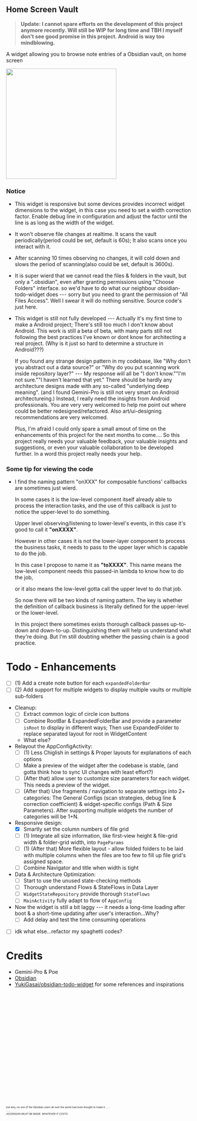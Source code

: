 Home Screen Vault
---

> **Update: I cannot spare efforts on the development of this project anymore recently. Will still be WIP for long time and TBH I myself don't see good promise in this project. Android is way too mindblowing.**

A widget allowing you to browse note entries of a Obsidian vault, on home screen

<img src="Preview1.png" width="300px"></img>

### Notice

- This widget is responsive but some devices provides incorrect widget dimensions to the widget, in this case you need to set a width correction factor. Enable debug line in configuration and adjust the factor until the line is as long as the width of the widget.

- It won't observe file changes at realtime. It scans the vault periodically(period could be set, default is 60s); It also scans once you interact with it.

- After scanning 10 times observing no changes, it will cold down and slows the period of scanning(also could be set, default is 3600s).

- It is super wierd that we cannot read the files & folders in the vault, but only a ".obsidian", even after granting permissions using "Choose Folders" interface.
  so we'd have to do what our neighbour obsidian-todo-widget does --- sorry but you need to grant the permission of "All Files Access". Well I swear it will do nothing sensitive. Source code's just here.

- This widget is still not fully developed --- Actually it's my first time to make a Android project; There's still too much I don't know about Android. This work is still a beta of beta, with many parts still not following the best practices I've known or dont know for architecting a real project. (Why is it just so hard to determine a structure in Android???)

  If you found any strange design pattern in my codebase, like "Why don't you abstract out a data source?" or "Why do you put scanning work inside repository layer?" --- My response will all be "I don't know.""I'm not sure.""I haven't learned that yet." There should be hardly any architecture designs made with any so-called "underlying deep meaning". (and I found Gemini-Pro is still not very smart on Android architectureing.) Instead, I really need the insights from Android professionals. You are very very welcomed to help me point out where could be better redesigned/refactored. Also art/ui-designing recommendations are very welcomed.

  Plus, I'm afraid I could only spare a small amout of time on the enhancements of this project for the next months to come.... So this project really needs your valuable feedback, your valuable insights and suggestions, or even your valuable collaboration to be developed further. In a word this project really needs your help.

### Some tip for viewing the code

- I find the naming pattern "onXXX" for composable functions' callbacks are sometimes just wierd.

  In some cases it is the low-level component itself already able to process the interaction tasks, and the use of this callback is just to notice the upper-level to do something.

  Upper level observing/listening to lower-level's events, in this case it's good to call it **"onXXXX"**.

  However in other cases it is not the lower-layer component to process the business tasks, it needs to pass to the upper layer which is capable to do the job.

  In this case I propose to name it as **"toXXXX"**. This name means the low-level component needs this passed-in lambda to know how to do the job, 

  or it also means the low-level gotta call the upper level to do that job.

  So now there will be two kinds of naming pattern. The key is whether the definition of callback business is literally defined for the upper-level or the lower-level.

  In this project there sometimes exists thorough callback passes up-to-down and down-to-up. Distinguishing them will help us understand what they're doing. But I'm still doubting whether the passing chain is a good practice.
  


# Todo - Enhancements
- [ ] (1) Add a create note button for each `expandedFolderBar`
- [ ] (2) Add support for multiple widgets to display multiple vaults or multiple sub-folders
- Cleanup:
  - [ ] Extract common logic of circle icon buttons
  - [ ] Combine RootBar & ExpandedFolderBar and provide a parameter `isRoot` to display in different ways; Then use ExpandedFolder to replace separated layout for root in WidgetContent
  - What else?
- Relayout the AppConfigActivity:
  - [ ] (1) Less Chiglish in settings & Proper layouts for explanations of each options
  - [ ] Make a preview of the widget after the codebase is stable, (and gotta think how to sync UI changes with least effort?)
  - [ ] (After that) allow user to customize size parameters for each widget. This needs a preview of the widget.
  - [ ] (After that) Use fragments / navigation to separate settings into 2+ categories: The General Configs (scan strategies, debug line & correction coefficient) & widget-specific configs (Path & Size Parameters). After supporting multiple widgets the number of categories will be 1+N.
- Responsive design:
  - [x] Smartly set the column numbers of file grid
  - [ ] (1) Integrate all size information, like first-view height & file-grid width & folder-grid width, into `PageParams`
  - [ ] (1) (After that) More flexible layout - allow folded folders to be laid with multiple columns when the files are too few to fill up file grid's assigned space.
  - [ ] Combine Navigator and title when width is tight
- Data & Architecture Optimization:
  - [ ] Start to use the unused state-checking methods
  - [ ] Thorough understand Flows & StateFlows in Data Layer
  - [ ] ```WidgetStateRepository``` provide thorough ```StateFlows```
  - [ ] ```MainActivity``` fully adapt to flow of ```AppConfig```
- Now the widget is still a bit laggy --- it needs a long-time loading after boot & a short-time updating after user's interaction...Why?
  - [ ] Add delay and test the time consuming operations

- [ ] idk what else...refactor my spaghetti codes?

# Credits
- Gemini-Pro & Poe
- [Obsidian](https://obsidian.md/)
- [YukiGasai/obsidian-todo-widget](https://github.com/YukiGasai/obsidian-todo-widget) for some references and inspirations

\
\
\
\
\
\
\
\
\
\
\
\
\
\
\
\
\
\
<sub><sub><sub><sub>but why, no one of the Obsidian users all over the world had even thought to made it.......\
......\
*ASCENSION MUST BE MADE. WHATEVER IT COSTS.</sub></sub></sub></sub>*
